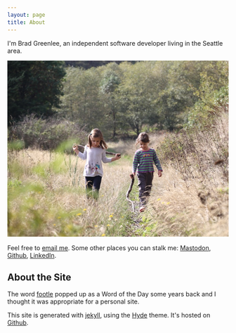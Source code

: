 ```yaml
---
layout: page
title: About
---
```


I'm Brad Greenlee, an independent software developer living in the Seattle area.

![The Kids on Vashon Island](/public/images/girls_vashon.jpg)

Feel free to [email me](mailto:brad@footle.org). Some other places you can stalk me: [Mastodon](https://fiasco.social/@brad), [Github](https://github.com/bgreenlee), [LinkedIn](http://www.linkedin.com/in/bgreenlee).

## About the Site

The word [footle](http://www.wordnik.com/words/footle) popped up as a Word of the Day some years back and I thought it was appropriate for a personal site.

This site is generated with [jekyll](http://jekyllrb.com), using the [Hyde](http://hyde.getpoole.com/) theme. It's hosted on [Github](https://github.com/bgreenlee/bgreenlee.github.io).
